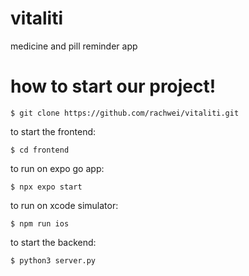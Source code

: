# vitaliti
medicine and pill reminder app


# how to start our project!
```$ git clone https://github.com/rachwei/vitaliti.git```

to start the frontend:

```$ cd frontend```

to run on expo go app:

```$ npx expo start```

to run on xcode simulator:

```$ npm run ios```

to start the backend:

```$ python3 server.py```
